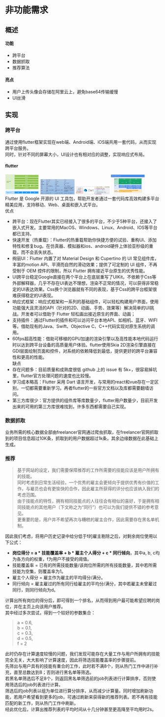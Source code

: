 # 非功能需求
## 概述
#### 功能
+ 跨平台
+ 数据抓取
+ 推荐算法  

#### 亮点
+ 用户上传头像会存储在阿里云上，避免base64传输缓慢
+ UI丝滑

## 实现
### 跨平台
通过使用flutter框架实现在web端、Android端、iOS端共用一套代码，从而实现跨平台服务。  
同时，针对不同的屏幕大小，UI设计也有相对应的调整，实现响应式布局。  
#### flutter
<img src="https://github.com/chen982/profile/blob/master/flutter1.png" width="22%"> <img src="https://github.com/chen982/profile/blob/master/flutter2.jpg" width="22%"> <img src="https://github.com/chen982/profile/blob/master/flutter3.jpg" width="22%"> <img src="https://github.com/chen982/profile/blob/master/flutter4.jpg" width="22%">   
Flutter 是 Google 开源的 UI 工具包，帮助开发者通过一套代码库高效构建多平台精美应用，支持移动、Web、桌面和嵌入式平台。  
优点  
+ 跨平台：现在Flutter其实已经接入了很多的平台，不少于5种平台，还接入了嵌入式开发。主要常用的MacOS、Windows、Linux、Android、IOS等平台都已支持。
+ 快速开发（热重载）：Flutter的热重载帮助你快捷方便的试验、重构UI、添加特性和修复bug。在仿真器、模拟器和ios、android硬件上体验亚秒级的重载，而不会丢失状态。  
+ 绚丽UI：Flutter 内置了对 Material Design 和 Cupertino 的 UI 常见组件库，丰富的motion API、平滑而自然的滑动效果；提供了可定制的 UI 组件，不再受制于 OEM 控件的限制，所以 Flutter 拥有接近平台原生的优秀性能。  
+ UI跨平台稳定Google直接在两个平台上在底层重写了UIKit，不依赖于Css等外部解释器，几乎不存在UI表达不理想，渲染不正常的情况，可以获得非常稳定的UI表达效果。Css换个浏览器就有不同的表现，基于Css的跨平台框架很难获得稳定的UI表现。
+ 响应式框架：响应式框架和一系列的基础组件，可以轻松构建用户界面，使用功能强大且灵活的API（针对的2D、动画、手势、效果等）解决简单的UI挑战。开发者可以借助于 Flutter 轻松画出接近原生的界面、动画；
+ 支持插件：通过Flutter的插件和可以访问平台本地API、如相机、蓝牙、WIFI等。借助现有的Java、Swift、Objective C、C++代码实现对原生系统的调用。
+ 60fps超高性能：借助可移植的GPU加速的渲染引擎以及高性能本地代码运行时以达到跨平台设备的高质量用户体验。flutter使用Skia 2D渲染引擎直接在GDI层面绘制页面和控件，对系统的依赖降低到最低，提供更好的跨平台兼容性和更高的性能。  
缺点  
+ 存在问题多：目前质量和成熟度很低 github 上的 issue 有 5k+，很容易掉坑里，flutter官方处理问题的速度也比较慢。
+ 学习成本略高：Flutter 采用 Dart 语言开发，与常用的react和vue存在一定区别，一切都需要重新学习。再者flutter的一些官方文档以及库都需要翻墙访问。
+ 第三方库很少：官方提供的组件库等库数量少，flutter用户数量少，目前开发出来的可用的第三方库很难找到，许多东西都需要自己实现。  

### 数据抓取
业务所需的核心数据全部由freelancer官网通过爬虫抓取，在freelancer官网抓取到的项目信息超过10K条，抓取到的用户数据超过1k条，其余边缘数据在此基础上生成。  

### 推荐
> 基于网站的设定，我们需要保障推荐的工作所需要的技能应该是用户所拥有的技能。  
> 同时考虑到日常生活经验，一个优秀的雇主会更倾向于提供优秀有价值的工作，与雇员也会有更愉快的合作，因此雇主所获得的评分也应该纳入我们的考虑范围。  
> 由于技能点的特性，拥有相同技能点的人往往会有相似的喜好，于是拥有相同技能点的其他用户（下文称之为“同行”）也可以为我们提供不错的参考意见。  
> 更重要的是，用户并不希望再次与糟糕的雇主合作，因此需要存在黑名单机制。  


因此我们考虑，将用户历史记录中给分低于f的雇主剔除之后，对剩余岗位使用以下公式：   
+ **岗位得分 = a * 技能覆盖率 + b * 雇主个人得分 + c * 同行倾向**，其中a, b, c均为各方向的权重，f为用户不接受的阈值。  
+ 技能覆盖率 = 已有的所需技能数量/该岗位所需的所有技能数量，其中若所需技能为空集，则覆盖率为1。  
+ 雇主个人得分 = 雇主作为雇主的平均得分/满分。  
+ 同行倾向 = 雇主雇过的所有同行给雇主的平均分/满分，其中若雇主未曾雇过同行，则同行倾向为d。 

计算出所有岗位的得分后，即可得到一个排名，从而得到用户最可能希望应聘的岗位，并在主页上向该用户推荐。  
其中经过多次尝试，得到一个较好的参数集合：  
> a = 0.6,   
> b = 0.1,  
> c = 0.3,  
> d = 0.5,   
> f = 2  


此时仍存在计算速度较慢的问题，我们发现可能存在大量工作与用户所拥有的技能完全无关，大大影响了计算速度，因此将筛选技能覆盖率的步骤提前。  
先筛出与用户具有的技能有重合的工作，此时若不满8个，则从热门工作中进行补充，直至总数达到8；否则进行黑名单等筛选。  
若黑名单筛选后不足8个，则返回黑名单筛选前的job列表进行计算排序，否则使用筛选后的job列表进行计算。   
筛选后的job列表以组为单位进行算分排序，从而减少计算量。同时增加刷新功能，若用户希望看到更多的job，可通过刷新来获得新的推荐列表。若不再有技能匹配的新工作，则从热门工作中刷新。  
经此优化后，计算出推荐列表的平均时间从十几分钟甚至更高降至平均用时2s。  
